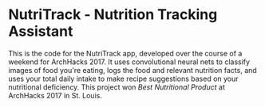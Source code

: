 # NutriTrack - Nutrition Tracking Assistant

This is the code for the NutriTrack app, developed over the course of a weekend for ArchHacks 2017. It uses convolutional neural nets to classify images of food you're eating, logs the food and relevant nutrition facts, and uses your total daily intake to make recipe suggestions based on your nutritional deficiency. This project won *Best Nutritional Product* at ArchHacks 2017 in St. Louis.
